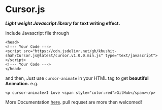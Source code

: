# Cursor.js
**_Light weight Javascript library_ for text writing effect.**

Include Javascript file through
```
<head>
<!--- Your Code --->
<script src="https://cdn.jsdelivr.net/gh/khushit-shah/Cursor.js@latest/cursor.v1.0.0.min.js" type="text/javascript"></script>
<!--- Your Code --->
</head>
```

 and then, Just use `cursor-animate` in your HTML tag to get **beautiful Animation.**
 e.g.
 ```
 <p cursor-animate>I Love <span style="color:red">GitHub</span></p>
 ```

More Documentation [here](https://khushit-shah.github.io/Cursor.js/).
pull requset are more then welcomed!
